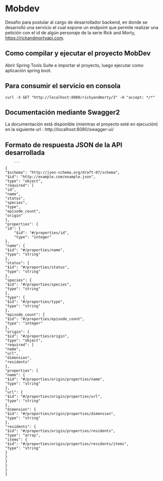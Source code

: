 # Mobdev
Desafio para postular al cargo de desarrollador backend, en donde se desarrolló una servicio el cual expone un endpoint que permite realizar una petición con el id de algún personaje de la serie Rick and Morty, https://rickandmortyapi.com.

## Como compilar y ejecutar el proyecto MobDev

Abrir Spring Tools Suite e importar el proyecto, luego ejecutar como aplicación spring boot.

## Para consumir el servicio en consola
	
	curl -X GET "http://localhost:8080/rickyandmorty/3" -H "accept: */*"


## Documentación mediante Swagger2

La documentación está disponible (mientras el proyecto esté en ejecución) en la siguiente url : http://localhost:8080/swagger-ui/

## Formato de respuesta JSON de la API desarrollada
		```
	{
	"$schema": "http://json-schema.org/draft-07/schema",
	"$id": "http://example.com/example.json",
	"type": "object",
	"required": [
	"id",
	"name",
	"status",
	"species",
	"type",
	"episode_count",
	"origin"
	],
	"properties": {
	"id": {
		"$id": "#/properties/id",
		"type": "integer"
	},
	"name": {
	"$id": "#/properties/name",
	"type": "string"
	},
	"status": {
	"$id": "#/properties/status",
	"type": "string"
	},
	"species": {
	"$id": "#/properties/species",
	"type": "string"
	},
	"type": {
	"$id": "#/properties/type",
	"type": "string"
	},
	"episode_count": {
	"$id": "#/properties/episode_count",
	"type": "integer"
	},
	"origin": {
	"$id": "#/properties/origin",
	"type": "object",
	"required": [
	"name",
	"url",
	"dimension",
	"residents"
	],
	"properties": {
	"name": {
	"$id": "#/properties/origin/properties/name",
	"type": "string"
	},
	"url": {
	"$id": "#/properties/origin/properties/url",
	"type": "string"
	},
	"dimension": {
	"$id": "#/properties/origin/properties/dimension",
	"type": "string"
	},
	"residents": {
	"$id": "#/properties/origin/properties/residents",
	"type": "array",
	"items": {
	"$id": "#/properties/origin/properties/residents/items",
	"type": "string"
	}
	}
	}
	}
	}
	}

```
